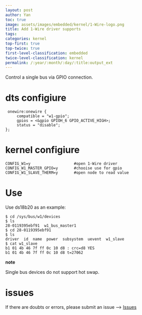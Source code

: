```yaml
---
layout: post
author: Yan 
toc: true
image: assets/images/embedded/kernel/1-Wire-logo.png
title: Add 1-Wire driver supports
tags:
categories: kernel
top-first: true
top-twice: true
first-level-classification: embedded
twice-level-classification: kernel
permalink: /:year/:month/:day/:title:output_ext
---
```


Control a single bus via GPIO connection.

# dts configiure

```shell
 onewire:onewire {
     compatible = "w1-gpio";
     gpios = <&gpio GPIOH_6 GPIO_ACTIVE_HIGH>;
     status = "disable";
};
```

# kernel configiure

```shell
CONFIG_W1=y                   #open 1-Wire driver
CONFIG_W1_MASTER_GPIO=y       #chooise use for gpio
CONFIG_W1_SLAVE_THERM=y       #open node to read value
```

# Use

Use ds18b20 as an example:

```shell
$ cd /sys/bus/w1/devices
$ ls
28-0119395ebf91  w1_bus_master1
$ cd 28-0119395ebf91
$ ls
driver  id  name  power  subsystem  uevent  w1_slave
$ cat w1_slave 
b1 01 4b 46 7f ff 0c 10 d8 : crc=d8 YES 
b1 01 4b 46 7f ff 0c 10 d8 t=27062
```

**note**

Single bus devices do not support hot swap.

# issues

If there are doubts or errors, please submit an issue --> [Issues](https://github.com/yan-wyb/issues/issues)
